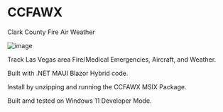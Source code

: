 # CCFAWX

Clark County Fire Air Weather

![image](https://github.com/djflashpoint/CCFAWX/assets/10094886/82299ddf-15e1-4814-8969-4ae5cef9f085)

Track Las Vegas area Fire/Medical Emergencies, Aircraft, and Weather. 

Built with .NET MAUI Blazor Hybrid code.

Install by unzipping and running the CCFAWX MSIX Package. 

Built amd tested on Windows 11 Developer Mode.

